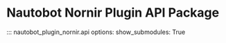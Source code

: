 # Nautobot Nornir Plugin API Package

::: nautobot_plugin_nornir.api
    options:
        show_submodules: True
